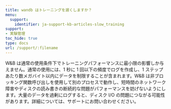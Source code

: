 ```yaml
---
title: wandb はトレーニングを遅くしますか？
menu:
  support:
    identifier: ja-support-kb-articles-slow_training
support:
- 実験管理
toc_hide: true
type: docs
url: /support/:filename
---
```


W&B は通常の使用条件下でトレーニングパフォーマンスに最小限の影響しか与えません。通常の使用には、1 秒に 1 回以下の頻度でログを作成し、1 ステップあたり数メガバイト以内にデータを制限することが含まれます。W&B は非ブロッキング関数呼び出しを使用して別のプロセスで動作し、短時間のネットワーク障害やディスクの読み書きの断続的な問題がパフォーマンスを妨げないようにします。大量のデータを過剰にログすると、ディスク I/O の問題につながる可能性があります。詳細については、サポートにお問い合わせください。